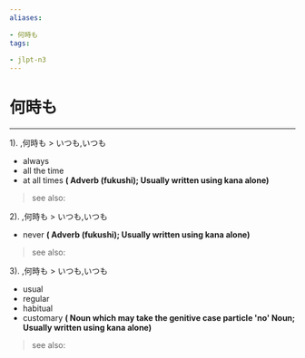 ```yaml
---
aliases:
    
- 何時も
tags:
    
- jlpt-n3
---
```


# 何時も
---
1).
,何時も > いつも,いつも

- always
- all the time
- at all times
**( Adverb (fukushi); Usually written using kana alone)**
> see also: 
            
2).
,何時も > いつも,いつも

- never
**( Adverb (fukushi); Usually written using kana alone)**
> see also: 
            
3).
,何時も > いつも,いつも

- usual
- regular
- habitual
- customary
**( Noun which may take the genitive case particle 'no' Noun; Usually written using kana alone)**
> see also: 
            
